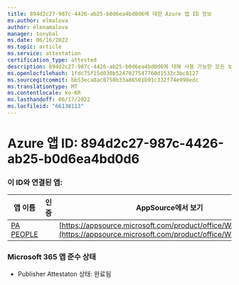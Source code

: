 ```yaml
---
title: 894d2c27-987c-4426-ab25-b0d6ea4bd0d6에 대한 Azure 앱 ID 정보
ms.author: elmalova
author: elenamalova
manager: tonybal
ms.date: 06/16/2022
ms.topic: article
ms.service: attestation
certification_type: attested
description: 894d2c27-987c-4426-ab25-b0d6ea4bd0d6에 대해 사용 가능한 모든 보안 및 규정 준수 정보입니다.
ms.openlocfilehash: 1fdc75f15d030b5247027547760d1532c3bc8127
ms.sourcegitcommit: bb53eca8ac8750b33a86501b91c332f74e998edc
ms.translationtype: MT
ms.contentlocale: ko-KR
ms.lasthandoff: 06/17/2022
ms.locfileid: "66138113"
---
```

# <a name="azure-app-id-894d2c27-987c-4426-ab25-b0d6ea4bd0d6"></a>Azure 앱 ID: 894d2c27-987c-4426-ab25-b0d6ea4bd0d6


### <a name="apps-associated-with-this-id"></a>이 ID와 연결된 앱:
| **앱 이름** | **인증** | **AppSource에서 보기** |
|--------------|---------------|-----------------------|
| [PA PEOPLE](../forward/WA200002948.md) |  | [https://appsource.microsoft.com/product/office/WA200002948](https://appsource.microsoft.com/product/office/WA200002948) |

### <a name="microsoft-365-app-compliance-status"></a>Microsoft 365 앱 준수 상태
- Publisher Attestaton 상태: 완료됨
